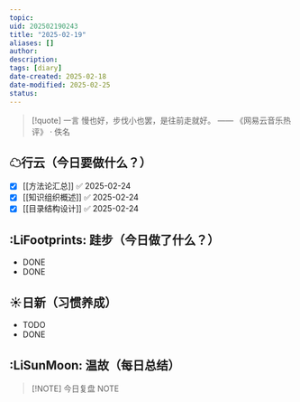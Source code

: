 ```yaml
---
topic: 
uid: 202502190243
title: "2025-02-19"
aliases: []
author: 
description: 
tags: [diary]
date-created: 2025-02-18
date-modified: 2025-02-25
status: 
---
```


> [!quote] 一言
 慢也好，步伐小也罢，是往前走就好。 —— 《网易云音乐热评》 · 佚名

## ☁行云（今日要做什么？）

- [x] [[方法论汇总]] ✅ 2025-02-24
- [x] [[知识组织概述]] ✅ 2025-02-24
- [x] [[目录结构设计]] ✅ 2025-02-24

## :LiFootprints: 跬步（今日做了什么？）

- DONE
- DONE

## ☀日新（习惯养成）

- TODO
- DONE

## :LiSunMoon: 温故（每日总结）

> [!NOTE] 今日复盘
> NOTE
